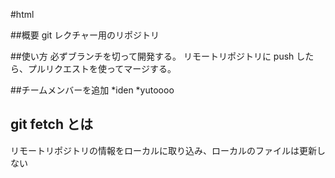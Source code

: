 #html

##概要
git レクチャー用のリポジトリ

##使い方
必ずブランチを切って開発する。
リモートリポジトリに push したら、プルリクエストを使ってマージする。

##チームメンバーを追加
*iden
*yutoooo

## git fetch とは

リモートリポジトリの情報をローカルに取り込み、ローカルのファイルは更新しない
